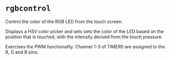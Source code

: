 # `rgbcontrol`

Control the color of the RGB LED from the touch screen.

Displays a HSV color picker and sets sets the color of the LED based on the
position that is touched, with the intensity derived from the touch pressure.

Exercises the PWM functionality. Channel 1-3 of TIMER0 are assigned to the
R, G and B pins.

